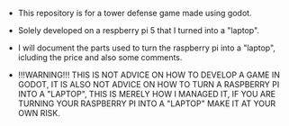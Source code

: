 - This repository is for a tower defense game made using godot.

- Solely developed on a respberry pi 5 that I turned into a "laptop".

- I will document the parts used to turn the raspberry pi into a "laptop", 
 icluding the price and also some comments.

- !!!WARNING!!! THIS IS NOT ADVICE ON HOW TO DEVELOP A GAME IN GODOT,
 IT IS ALSO NOT ADVICE ON HOW TO TURN A RASPBERRY PI INTO A "LAPTOP",
 THIS IS MERELY HOW I MANAGED IT, 
 IF YOU ARE TURNING YOUR RASPBERRY PI INTO A "LAPTOP" MAKE IT AT YOUR OWN RISK.

